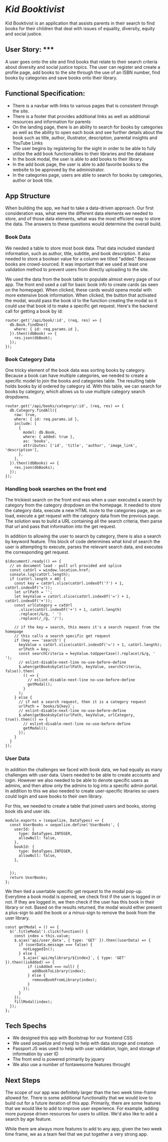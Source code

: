 # **_Kid Booktivist_**

Kid Booktivist is an application that assists parents in their search to find books for their children that deal with issues of equality, diversity, equity and social justice.

## User Story: \*\*\*

A user goes onto the site and find books that relate to their search criteria about diversity and social justice topics. The user can register and create a profile page, add books to the site through the use of an ISBN number, find books by categories and save books onto their library.

## Functional Specification:

- There is a navbar with links to various pages that is consistent through the site.
- There is a footer that provides additional links as well as additional resources and information for parents
- On the landing page, there is an ability to search for books by categories as well as the ability to open each book and see further details about the book such as title, author, illustrator, description, parental insights and YouTube Links
- The user begins by registering for the sight in order to be able to fully utilize the add book functionalities to their libraries and the database
- In the book modal, the user is able to add books to their library.
- In the add book page, the user is able to add favorite books to the website to be approved by the administrator.
- In the categories page, users are able to search for books by categories, author or book title.

## App Structure

When building the app, we had to take a data-driven approach. Our first consideration was, what were the different data elements we needed to store, and of those data elements, what was the most efficient way to store the data. The answers to these questions would determine the overall build.

### Book Data

We needed a table to store most book data. That data included standard information, such as author, title, subtitle, and book description. It also needed to store a boolean value for a column we titled "added." Because books are crowd-sourced. It was important that we used at least one validation method to prevent users from directly uploading to the site.

We used the data from the book table to populate almost every page of our app. The front end used a call for basic book info to create cards (as seen on the homepage). When clicked, these cards would opena modal with more extensive book information. When clicked, the button that activated the modal, would pass the book id to the function creating the modal so it could use that book id to make a specific get request.
Here's the backend call for getting a book by id:

```
router.get('/api/book/:id', (req, res) => {
  db.Book.findOne({
    where: { id: req.params.id },
  }).then((dbBook) => {
    res.json(dbBook);
  });
});
```

### Book Category Data

One tricky element of the book data was sorting books by category. Because a book can have multiple categories, we needed to create a specific model to join the books and categories table. The resulting table holds books by id ordered by category id. With this table, we can search for books by category, which allows us to use multiple category search dropdowns.

```
router.get('/api/books/category/:id', (req, res) => {
  db.Category.findAll({
    raw: true,
    where: { id: req.params.id },
    include: [
      {
        model: db.Book,
        where: { added: true },
        as: 'books',
        attributes: ['id', 'title', 'author', 'image_link', 'description'],
      },
    ],
  }).then((dbBooks) => {
    res.json(dbBooks);
  });
});
```

### Handling book searches on the front end

The trickiest search on the front end was when a user executed a search by category from the category dropdown on the homepage. It needed to store the category data, execute a new HTML route to the categories page, an on load, execute a get request with the category data from the previous page. The solution was to build a URL containing all the search criteria, then parse that url and pass that information into the get request.

In addition to allowing the user to search by category, there is also a search by keyword feature. This block of code determines what kind of search the user is attempting to execute, parses the relevant search data, and executes the corresponding get request.

```
$(document).ready(() => {
  // on document load - pull url provided and splice
  const catUrl = window.location.href;
  console.log(catUrl.length);
  if (catUrl.length > 40) {
    const key = catUrl.slice(catUrl.indexOf('?') + 1, catUrl.indexOf('='));
    let urlPath = '';
    let keyValue = catUrl.slice(catUrl.indexOf('=') + 1, catUrl.indexOf('+'));
    const urlCategory = catUrl
      .slice(catUrl.indexOf('+') + 1, catUrl.length)
      .replace(/&/g, ' ')
      .replace(/_/g, '/');

    // if the key = search, this means it's a search request from the homepage
    // this calls a search specific get request
    if (key === 'search') {
      keyValue = catUrl.slice(catUrl.indexOf('=') + 1, catUrl.length);
      urlPath = key;
      const searchCriteria = keyValue.toUpperCase().replace(/&/g, ' ');
      // eslint-disable-next-line no-use-before-define
      $.when(getBooksbyCat(urlPath, keyValue, searchCriteria, false)).then(
        () => {
          // eslint-disable-next-line no-use-before-define
          getModal();
        }
      );
    } else {
      // if not a search request, then it is a category request
      urlPath = `books/${key}`;
      // eslint-disable-next-line no-use-before-define
      $.when(getBooksbyCat(urlPath, keyValue, urlCategory, true)).then(() => {
        // eslint-disable-next-line no-use-before-define
        getModal();
      });
    }
  }
});
```

### User Data

In addition the challenges we faced with book data, we had equally as many challenges with user data. Users needed to be able to create accounts and login. However we also needed to be able to denote specific users as admins, and then allow only the admins to log into a specific admin portal. In addition to this we also needed to create user-specific libraries so users could login and save books to their own library.

For this, we needed to create a table that joined users and books, storing book ids and user ids.

```
module.exports = (sequelize, DataTypes) => {
  const UserBooks = sequelize.define('UserBooks', {
    userId: {
      type: DataTypes.INTEGER,
      allowNull: false,
    },
    bookId: {
      type: DataTypes.INTEGER,
      allowNull: false,
    },


  });
  return UserBooks;
};
```

We then tied a usertable specific get request to the modal pop-up. Everytime a book modal is opened, we check first if the user is logged in or not. If they are logged in, we then check if the user has this book in their library or not. Based on the results returned, the modal would either present a plus-sign to add the book or a minus-sign to remove the book from the user library.

```
const getModal = () => {
  $('.titleModal').click(function() {
    const index = this.value;
    $.ajax('api/user_data', { type: 'GET' }).then((userData) => {
      if (userData.message === false) {
        notLoggedIn();
      } else {
        $.ajax(`api/mylibrary/${index}`, { type: 'GET' }).then((isAdded) => {
          if (isAdded === null) {
            addBookToLibrary(index);
          } else {
            removeBookFromLibrary(index);
          }
        });
      }
    });
    fillModal(index);
  });
};
```

## Tech Spechs

- We designed this app with Bootstrap for our frontend CSS
- We used sequelize and mysql to help with data storage and creation
- Passport JS was used to help with user validation, login, and storage of information by user ID
- The front end is powered primarily by jquery
- We also use a number of fontawesome features throught

## Next Steps

The scope of our app was definitely larger than the two week time-frame allowed for. There is some additional functionality that we would love to build out for a future iteration of this app. Primarily, there are some features that we would like to add to improve user experience. For example, adding more purpose driven resources for users to utilize. We'd also like to add a search by age feature.

While there are always more features to add to any app, given the two week time frame, we as a team feel that we put together a very strong app.

